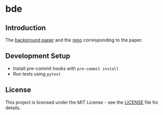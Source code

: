# bde

## Introduction

The [background paper](https://arxiv.org/abs/2402.01484 )
and the [repo](https://github.com/EmanuelSommer/bnn_connecting_the_dots) corresponding to the paper.

## Development Setup

- Install pre-commit hooks with `pre-commit install`
- Run tests using `pytest`

## License

This project is licensed under the MIT License - see the [LICENSE](LICENSE) file for details.
